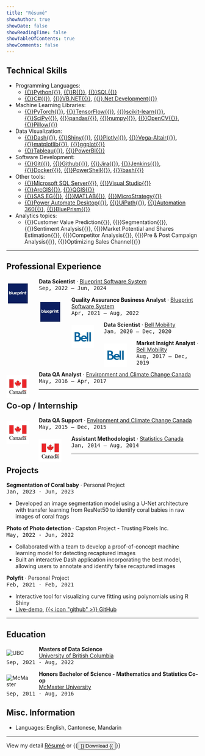 ```yaml
---
title: "Résumé"
showAuthor: true
showDate: false
showReadingTime: false
showTableOfContents: true
showComments: false
---
```


## Technical Skills

* Programming Languages:
	* [{{<skills>}}Python{{</skills>}}](https://www.python.org/), [{{<skills>}}R{{</skills>}}](https://www.r-project.org/), [{{<skills>}}SQL{{</skills>}}](https://en.wikipedia.org/wiki/SQL)
	* [{{<skills>}}C#{{</skills>}}](https://en.wikipedia.org/wiki/C_Sharp_(programming_language)), [{{<skills>}}VB.NET{{</skills>}}](https://en.wikipedia.org/wiki/Visual_Basic_(.NET)), [{{<skills>}}.Net Development{{</skills>}}](https://dotnet.microsoft.com/en-us/learn/dotnet/what-is-dotnet)
* Machine Learning Libraries:
	* [{{<skills>}}PyTorch{{</skills>}}](https://pytorch.org/), [{{<skills>}}TensorFlow{{</skills>}}](https://www.tensorflow.org/), [{{<skills>}}scikit-learn{{</skills>}}](https://scikit-learn.org/stable/), [{{<skills>}}SciPy{{</skills>}}](https://scipy.org/), [{{<skills>}}pandas{{</skills>}}](https://pandas.pydata.org/), [{{<skills>}}numpy{{</skills>}}](https://numpy.org/), [{{<skills>}}OpenCV{{</skills>}}](https://opencv.org/), [{{<skills>}}Pillow{{</skills>}}](https://pillow.readthedocs.io/en/stable/)
* Data Visualization: 
	* [{{<skills>}}Dash{{</skills>}}](https://dash.plotly.com/), [{{<skills>}}Shiny{{</skills>}}](https://www.rstudio.com/products/shiny/), [{{<skills>}}Plotly{{</skills>}}](https://plotly.com/), [{{<skills>}}Vega-Altair{{</skills>}}](https://altair-viz.github.io/), [{{<skills>}}matplotlib{{</skills>}}](https://matplotlib.org/), [{{<skills>}}ggplot{{</skills>}}](https://ggplot2.tidyverse.org/index.html)
	* [{{<skills>}}Tableau{{</skills>}}](https://www.tableau.com/), [{{<skills>}}PowerBI{{</skills>}}](https://www.microsoft.com/en-ca/power-platform/products/power-bi/desktop)
* Software Development:
	* [{{<skills>}}Git{{</skills>}}](https://git-scm.com/), [{{<skills>}}Github{{</skills>}}](https://github.com/stevenlio88), [{{<skills>}}Jira{{</skills>}}](https://www.atlassian.com/software/jira), [{{<skills>}}Jenkins{{</skills>}}](https://www.jenkins.io/), [{{<skills>}}Docker{{</skills>}}](https://www.docker.com/), [{{<skills>}}PowerShell{{</skills>}}](https://learn.microsoft.com/en-us/powershell/), [{{<skills>}}bash{{</skills>}}](https://www.gnu.org/software/bash/)
* Other tools:
	* [{{<skills>}}Microsoft SQL Server{{</skills>}}](https://en.wikipedia.org/wiki/Microsoft_SQL_Server), [{{<skills>}}Visual Studio{{</skills>}}](https://visualstudio.microsoft.com/)
	* [{{<skills>}}ArcGIS{{</skills>}}](https://www.arcgis.com/index.html), [{{<skills>}}QGIS{{</skills>}}](https://www.qgis.org/en/site/)
	* [{{<skills>}}SAS EG{{</skills>}}](https://www.sas.com/en_ca/home.html), [{{<skills>}}MATLAB{{</skills>}}](https://www.mathworks.com/products/matlab.html), [{{<skills>}}MicroStrategy{{</skills>}}](https://www.microstrategy.com/)
	* [{{<skills>}}Power Automate Desktop{{</skills>}}](https://www.microsoft.com/en-ca/power-platform/products/power-automate), [{{<skills>}}UiPath{{</skills>}}](https://www.uipath.com/), [{{<skills>}}Automation 360{{</skills>}}](https://www.automationanywhere.com/products/automation-360), [{{<skills>}}BluePrism{{</skills>}}](https://www.blueprism.com/)
* Analytics topics:
	* {{<skills>}}Customer Value Prediction{{</skills>}}, {{<skills>}}Segmentation{{</skills>}}, {{<skills>}}Sentiment Analysis{{</skills>}}, {{<skills>}}Market Potential and Shares Estimation{{</skills>}}, {{<skills>}}Competitor Analysis{{</skills>}}, {{<skills>}}Pre & Post Campaign Analysis{{</skills>}}, {{<skills>}}Optimizing Sales Channel{{</skills>}}
	
------

## Professional Experience

<img src="jobs/bp.jpeg" alt="Blueprint Software System" width="60px" class="rounded-md" style="float: left; margin: 10px 5% 0 0;" />

**Data Scientist** · [Blueprint Software System](https://www.blueprintsys.com/)<br>
<kbd>Sep, 2022 – Jun, 2024</kbd>


<img src="jobs/bp.jpeg" alt="Blueprint Software System" width="60px" class="rounded-md" style="float: left; margin: 10px 5% 0 0;" />

**Quality Assurance Business Analyst** · [Blueprint Software System](https://www.blueprintsys.com/)<br>
<kbd>Apr, 2021 – Aug, 2022</kbd>


<img src="jobs/bell.jpeg" alt="Bell Mobility" width="60px" class="rounded-md" style="float: left; margin: 10px 5% 0 0;" />

**Data Scientist** · [Bell Mobility](https://www.bell.ca/Mobility/)<br>
<kbd>Jan, 2020 – Dec, 2020</kbd>


<img src="jobs/bell.jpeg" alt="Bell Mobility" width="60px" class="rounded-md" style="float: left; margin: 10px 5% 0 0;" />

**Market Insight Analyst** · [Bell Mobility](https://www.bell.ca/Mobility/)<br>
<kbd>Aug, 2017 – Dec, 2019</kbd>


<img src="jobs/ecc.jpeg" alt="Environment Canada" width="60px" class="rounded-md" style="float: left; margin: 10px 5% 0 0;" />

**Data QA Analyst** · [Environment and Climate Change Canada](https://weather.gc.ca/canada_e.html)<br>
<kbd>May, 2016 – Apr, 2017</kbd>


------

## Co-op / Internship

<img src="jobs/ecc.jpeg" alt="Environment Canada" width="60px" class="rounded-md" style="float: left; margin: 10px 5% 0 0;" />

**Data QA Support** · [Environment and Climate Change Canada](https://weather.gc.ca/canada_e.html)</a><br>
<kbd>May, 2015 – Dec, 2015</kbd>


<img src="jobs/sc.jpeg" alt="Statistics Canada" width="60px" class="rounded-md" style="float: left; margin: 10px 5% 0 0;" />

**Assistant Methodologist** · [Statistics Canada](https://www.statcan.gc.ca/en/start)</a><br>
<kbd>Jan, 2014 – Aug, 2014</kbd>

------

## Projects

<b>Segmentation of Coral baby</b> · Personal Project<br>
<kbd>Jan, 2023 - Jun, 2023</kbd>

* Developed an image segmentation model using a U-Net architecture with transfer learning from ResNet50 to identify coral babies in raw images of coral frags


<b>Photo of Photo detection</b> · Capston Project - Trusting Pixels Inc.<br>
<kbd>May, 2022 - Jun, 2022</kbd>

* Collaborated with a team to develop a proof-of-concept machine learning model for detecting recaptured images
* Built an interactive Dash application incorporating the best model, allowing users to annotate and identify false recaptured images


<b>Polyfit</b> · Personal Project<br>
<kbd>Feb, 2021 - Feb, 2021</kbd>
* Interactive tool for visualizing curve fitting using polynomials using R Shiny
* [Live-demo](http://stevenlio.shinyapps.io/polyfit), [{{< icon "github" >}} GitHub](https://github.com/stevenlio88/Polyfit)

------

## Education

<img src="/experiences/jobs/ubc.jpeg" alt="UBC" width="60px" class="rounded-md" style="float: left; margin: 10px 5% 0 0;" />

**Masters of Data Science**<br>
<a href="https://masterdatascience.ubc.ca/">University of British Columbia</a><br>
<kbd>Sep, 2021 - Aug, 2022</kbd>


<img src="/experiences/jobs/mc.jpeg" alt="McMaster" width="60px" class="rounded-md" style="float: left; margin: 10px 5% 0 0;" />

**Honors Bachelor of Science - Mathematics and Statistics Co-op**<br>
<a href="https://scce.science.mcmaster.ca/">McMaster University</a><br>
<kbd>Sep, 2011 - Aug, 2016</kbd>


## Misc. Information

* Languages: English, Cantonese, Mandarin

------

View my detail [Résumé](Steven_Lio_Resume.pdf) or 
{{<button href="Steven_Lio_Resume.pdf" download="Steven_Lio_Resume" target="_self">}}
Download
{{</button>}}